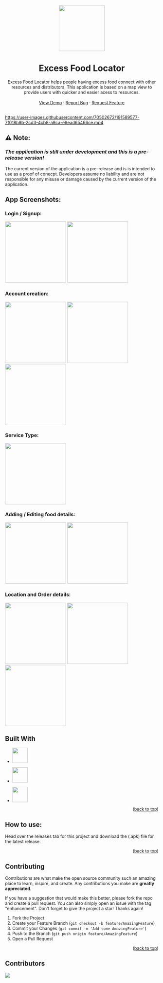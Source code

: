 <a name="readme-top"></a>

<br />
<div align="center">
<img src="https://user-images.githubusercontent.com/78294692/191543806-a09b1360-acb8-4f2a-9ab4-5a9f85778025.jpg" width="150">
  <h1 align="center">Excess Food Locator</h1>

  <p align="center">
    Excess Food Locator helps people having excess food connect with other resources and distributors. This application is based on a map view to provide users with quicker and easier acess to resources.
    <br />
    <br />
    <!-- demo video here -->
    <a href="">View Demo</a>
    ·
    <a href="https://github.com/pranav-kale-01/excess-food-locator/issues">Report Bug</a>
    ·
    <a href="https://github.com/pranav-kale-01/excess-food-locator/issues">Request Feature</a>
    <br />
    <br />
  </p>
</div>

https://user-images.githubusercontent.com/70502672/191589577-7f018b8b-2cd3-4cb8-a9ca-e9ead65466ce.mp4

## ⚠ Note:

### *The application is still under development and this is a pre-release version!*

The current version of the application is a pre-release and is is intended to use as a proof of conecpt. Developers assume no liability and are not responsible for any misuse or damage caused by the current version of the application.

## App Screenshots:

### Login / Signup:
<img src="https://user-images.githubusercontent.com/70502672/191471043-02695ba9-fa2a-4dbf-ac0b-fb64e7159a1b.jpeg" width="200">   <img src="https://user-images.githubusercontent.com/70502672/191471051-4d3095ea-af3e-4fa5-822c-ddfcffc26edf.jpeg" width="200">   

### Account creation:
<img src="https://user-images.githubusercontent.com/70502672/191471057-397f93c4-ff49-441d-901f-660b0b37e059.jpeg" width="200"> <img src="https://user-images.githubusercontent.com/70502672/191471082-e293482c-edc1-474e-b7ea-694b40103ad2.jpeg" width="200">  <img src="https://user-images.githubusercontent.com/70502672/191471065-3b973c68-c99d-4321-92b1-bfa9584151f3.jpeg" width="200"> 

### Service Type: 
<img src="https://user-images.githubusercontent.com/70502672/191471072-2391497d-9eb6-494f-a8a3-acc30e7c00ea.jpeg" width="200">  

### Adding / Editing food details:
<img src="https://user-images.githubusercontent.com/70502672/191471086-0c0b91de-9884-4d5a-8d3d-5c382a1298e0.jpeg" width="200">  <img src="https://user-images.githubusercontent.com/70502672/191471091-8a28e939-9eca-4d96-b8b4-35f233def876.jpeg" width="200">

### Location and Order details:
<img src="https://user-images.githubusercontent.com/70502672/191471018-79fea53d-edd8-42ec-82dc-b7f99c0ffad1.jpeg" width="200"> <img src="https://user-images.githubusercontent.com/70502672/191471035-2ff4b4e5-bb57-4efe-971d-c4d7316fb51d.jpeg" width="200"> <img src="https://user-images.githubusercontent.com/70502672/191471098-7205738b-a288-439b-8db2-a213c96f7026.jpeg" width="200">

## Built With

* <a href="https://flutter.dev" > <img src="https://user-images.githubusercontent.com/70502672/191479981-90008429-439c-42e3-b5e0-f9fff37c09aa.png" height="50"> </a>

* <a href="https://developers.google.com/maps" > <img src="https://user-images.githubusercontent.com/70502672/191480861-152b58c8-3824-4e5b-ba67-c64ef02413ec.png" height="50"> </a>

* <a href="https://firebase.google.com/" > <img src="https://user-images.githubusercontent.com/70502672/191481355-c9c9c148-2d75-4948-85e1-c8a4708d4036.png" height="50"> </a>



<p align="right">(<a href="#readme-top">back to top</a>)</p>

## How to use:

Head over the releases tab for this project and download the (.apk) file for the latest release.


<p align="right">(<a href="#readme-top">back to top</a>)</p>

## Contributing

Contributions are what make the open source community such an amazing place to learn, inspire, and create. Any contributions you make are **greatly appreciated**.

If you have a suggestion that would make this better, please fork the repo and create a pull request. You can also simply open an issue with the tag "enhancement".
Don't forget to give the project a star! Thanks again!

1. Fork the Project
2. Create your Feature Branch (`git checkout -b feature/AmazingFeature`)
3. Commit your Changes (`git commit -m 'Add some AmazingFeature'`)
4. Push to the Branch (`git push origin feature/AmazingFeature`)
5. Open a Pull Request

<p align="right">(<a href="#readme-top">back to top</a>)</p>


## Contributors 

<a href="https://github.com/<your-username>/Python/graphs/contributors">
  <img src="https://contrib.rocks/image?repo=pranav-kale-01/excess-food-locator"/>
</a>

